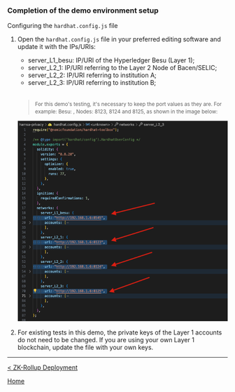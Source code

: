 ### Completion of the demo environment setup

Configuring the `hardhat.config.js` file

1. Open the `hardhat.config.js` file in your preferred editing software and update it with the IPs/URIs:

   - server_L1_besu: IP/URI of the Hyperledger Besu (Layer 1);
   - server_L2_1: IP/URI referring to the Layer 2 Node of Bacen/SELIC;
   - server_L2_2: IP/URI referring to institution A;
   - server_L2_3: IP/URI referring to institution B;
   
   <br/>

   > <small>For this demo's testing, it's necessary to keep the port values as they are. For example: Besu: , Nodes: 8123, 8124 and 8125, as shown in the image below:</small>
   
    ![hardhat.config.js](./media/hardhat-config.png "IP Adresses  Updating")

2. For existing tests in this demo, the private keys of the Layer 1 accounts do not need to be changed. If you are using your own Layer 1 blockchain, update the file with your own keys.


---

<div class="footer">
<p><a href="./Nodes_Deployment.md">< ZK-Rollup Deployment</a></p>
<p><a href="./README.md">Home</a></p>
</div>